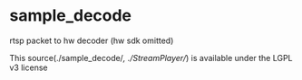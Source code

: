 # sample_decode
rtsp packet to hw decoder (hw sdk omitted)

This source(./sample_decode/*, ./StreamPlayer/*) is available under the LGPL v3 license 
